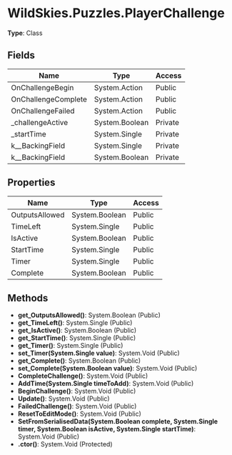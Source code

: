 ﻿# WildSkies.Puzzles.PlayerChallenge

**Type**: Class

## Fields

| Name | Type | Access |
|------|------|--------|
| OnChallengeBegin | System.Action | Public |
| OnChallengeComplete | System.Action | Public |
| OnChallengeFailed | System.Action | Public |
| _challengeActive | System.Boolean | Private |
| _startTime | System.Single | Private |
| <Timer>k__BackingField | System.Single | Private |
| <Complete>k__BackingField | System.Boolean | Private |

## Properties

| Name | Type | Access |
|------|------|--------|
| OutputsAllowed | System.Boolean | Public |
| TimeLeft | System.Single | Public |
| IsActive | System.Boolean | Public |
| StartTime | System.Single | Public |
| Timer | System.Single | Public |
| Complete | System.Boolean | Public |

## Methods

- **get_OutputsAllowed()**: System.Boolean (Public)
- **get_TimeLeft()**: System.Single (Public)
- **get_IsActive()**: System.Boolean (Public)
- **get_StartTime()**: System.Single (Public)
- **get_Timer()**: System.Single (Public)
- **set_Timer(System.Single value)**: System.Void (Public)
- **get_Complete()**: System.Boolean (Public)
- **set_Complete(System.Boolean value)**: System.Void (Public)
- **CompleteChallenge()**: System.Void (Public)
- **AddTime(System.Single timeToAdd)**: System.Void (Public)
- **BeginChallenge()**: System.Void (Public)
- **Update()**: System.Void (Public)
- **FailedChallenge()**: System.Void (Public)
- **ResetToEditMode()**: System.Void (Public)
- **SetFromSerialisedData(System.Boolean complete, System.Single timer, System.Boolean isActive, System.Single startTime)**: System.Void (Public)
- **.ctor()**: System.Void (Protected)

